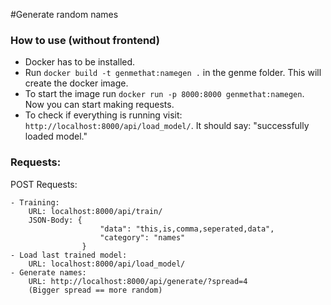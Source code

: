 #Generate random names

### How to use (without frontend)
* Docker has to be installed.
* Run ```docker build -t genmethat:namegen .``` in the genme folder. This will create the docker image.
* To start the image run ```docker run -p 8000:8000 genmethat:namegen```. Now you can start making requests.
* To check if everything is running visit: ```http://localhost:8000/api/load_model/```. It should say: "successfully loaded model."


### Requests:

POST Requests:
    
    - Training:
        URL: localhost:8000/api/train/
        JSON-Body: {
                        "data": "this,is,comma,seperated,data",
                        "category": "names"
                    }
    - Load last trained model:
        URL: localhost:8000/api/load_model/
    - Generate names:
        URL: http://localhost:8000/api/generate/?spread=4
        (Bigger spread == more random)